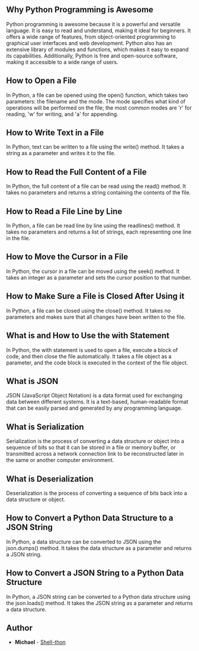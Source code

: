 ## Why Python Programming is Awesome
Python programming is awesome because it is a powerful and versatile language. It is easy to read and understand, making it ideal for beginners. It offers a wide range of features, from object-oriented programming to graphical user interfaces and web development. Python also has an extensive library of modules and functions, which makes it easy to expand its capabilities. Additionally, Python is free and open-source software, making it accessible to a wide range of users.

## How to Open a File
In Python, a file can be opened using the open() function, which takes two parameters: the filename and the mode. The mode specifies what kind of operations will be performed on the file; the most common modes are 'r' for reading, 'w' for writing, and 'a' for appending.

## How to Write Text in a File
In Python, text can be written to a file using the write() method. It takes a string as a parameter and writes it to the file.

## How to Read the Full Content of a File
In Python, the full content of a file can be read using the read() method. It takes no parameters and returns a string containing the contents of the file.

## How to Read a File Line by Line
In Python, a file can be read line by line using the readlines() method. It takes no parameters and returns a list of strings, each representing one line in the file.

## How to Move the Cursor in a File
In Python, the cursor in a file can be moved using the seek() method. It takes an integer as a parameter and sets the cursor position to that number.

## How to Make Sure a File is Closed After Using it
In Python, a file can be closed using the close() method. It takes no parameters and makes sure that all changes have been written to the file.

## What is and How to Use the with Statement
In Python, the with statement is used to open a file, execute a block of code, and then close the file automatically. It takes a file object as a parameter, and the code block is executed in the context of the file object.

## What is JSON
JSON (JavaScript Object Notation) is a data format used for exchanging data between different systems. It is a text-based, human-readable format that can be easily parsed and generated by any programming language.

## What is Serialization
Serialization is the process of converting a data structure or object into a sequence of bits so that it can be stored in a file or memory buffer, or transmitted across a network connection link to be reconstructed later in the same or another computer environment.

## What is Deserialization
Deserialization is the process of converting a sequence of bits back into a data structure or object.

## How to Convert a Python Data Structure to a JSON String
In Python, a data structure can be converted to JSON using the json.dumps() method. It takes the data structure as a parameter and returns a JSON string.

## How to Convert a JSON String to a Python Data Structure
In Python, a JSON string can be converted to a Python data structure using the json.loads() method. It takes the JSON string as a parameter and returns a data structure.

## Author

* **Michael** - [Shell-thon](https://github.com/Shell-thon)